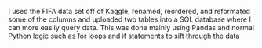 I used the FIFA data set off of Kaggle, renamed, reordered, and reformated some of the columns and uploaded two tables into a SQL database where I can more easily query data.  This was done mainly using Pandas and normal Python logic such as for loops and if statements to sift through the data
